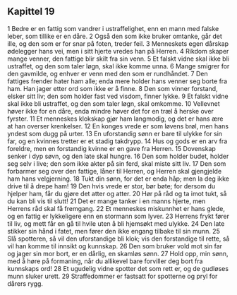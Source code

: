 ## Kapittel 19

1 Bedre er en fattig som vandrer i ustraffelighet, enn en mann med falske leber, som tillike er en dåre. 
2 Også den som ikke bruker omtanke, går det ille, og den som er for snar på foten, treder feil. 
3 Menneskets egen dårskap ødelegger hans vei, men i sitt hjerte vredes han på Herren. 
4 Rikdom skaper mange venner, den fattige blir skilt fra sin venn. 
5 Et falskt vidne skal ikke bli ustraffet, og den som taler løgn, skal ikke komme unna. 
6 Mange smigrer for den gavmilde, og enhver er venn med den som er rundhåndet. 
7 Den fattiges frender hater ham alle; enda mere holder hans venner seg borte fra ham. Han jager etter ord som ikke er å finne. 
8 Den som vinner forstand, elsker sitt liv; den som holder fast ved visdom, finner lykke. 
9 Et falskt vidne skal ikke bli ustraffet, og den som taler løgn, skal omkomme. 
10 Vellevnet høver ikke for en dåre, enda mindre høver det for en træl å herske over fyrster. 
11 Et menneskes klokskap gjør ham langmodig, og det er hans ære at han overser krenkelser. 
12 En konges vrede er som løvens brøl, men hans yndest som dugg på urter. 
13 En uforstandig sønn er bare til ulykke for sin far, og en kvinnes tretter er et stadig takdrypp. 
14 Hus og gods er en arv fra foreldre, men en forstandig kvinne er en gave fra Herren. 
15 Dovenskap senker i dyp søvn, og den late skal hungre. 
16 Den som holder budet, holder seg selv i live; den som ikke akter på sin ferd, skal miste sitt liv. 
17 Den som forbarmer seg over den fattige, låner til Herren, og Herren skal gjengjelde ham hans velgjerning. 
18 Tukt din sønn, for det er enda håp; men la deg ikke drive til å drepe ham! 
19 Den hvis vrede er stor, bør bøte; for dersom du hjelper ham, får du gjøre det atter og atter. 
20 Hør på råd og ta imot tukt, så du kan bli vis til slutt! 
21 Det er mange tanker i en manns hjerte, men Herrens råd skal få fremgang. 
22 Et menneskes miskunnhet er hans glede, og en fattig er lykkeligere enn en stormann som lyver. 
23 Herrens frykt fører til liv, og mett får en gå til hvile uten å bli hjemsøkt med ulykke. 
24 Den late stikker sin hånd i fatet, men fører den ikke engang tilbake til sin munn. 
25 Slå spotteren, så vil den uforstandige bli klok; vis den forstandige til rette, så vil han komme til innsikt og kunnskap. 
26 Den som bruker vold mot sin far og jager sin mor bort, er en dårlig, en skamløs sønn. 
27 Hold opp, min sønn, med å høre på formaning, når du allikevel bare forviller deg bort fra kunnskaps ord! 
28 Et ugudelig vidne spotter det som rett er, og de gudløses munn sluker urett. 
29 Straffedommer er fastsatt for spotterne og pryl for dårers rygg.